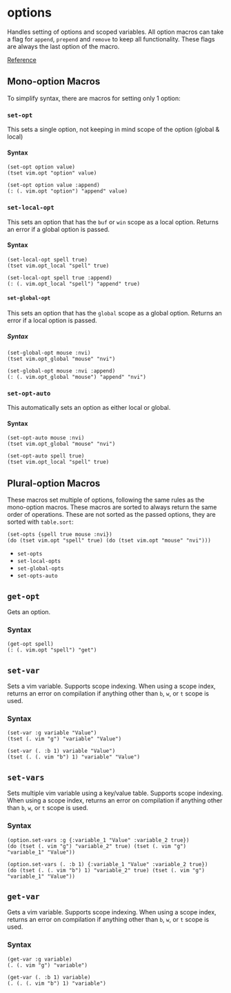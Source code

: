 # options
Handles setting of options and scoped variables. All option macros can take a flag for `append`, `prepend` and `remove` to keep all functionality. These flags are always the last option of the macro.

[Reference](../reference/fnl/nvim-anisole/macros/options.md)

## Mono-option Macros
To simplify syntax, there are macros for setting only 1 option:

### `set-opt`
This sets a single option, not keeping in mind scope of the option (global & local)

#### Syntax
```fennel
(set-opt option value)
(tset vim.opt "option" value)

(set-opt option value :append)
(: (. vim.opt "option") "append" value)
```

### `set-local-opt`
This sets an option that has the `buf` or `win` scope as a local option. Returns an error if a global option is passed.

#### Syntax
```fennel
(set-local-opt spell true)
(tset vim.opt_local "spell" true)

(set-local-opt spell true :append)
(: (. vim.opt_local "spell") "append" true)
```

#### `set-global-opt`
This sets an option that has the `global` scope as a global option. Returns an error if a local option is passed.

##### Syntax
```fennel
(set-global-opt mouse :nvi)
(tset vim.opt_global "mouse" "nvi")

(set-global-opt mouse :nvi :append)
(: (. vim.opt_global "mouse") "append" "nvi")
```

### `set-opt-auto`
This automatically sets an option as either local or global.

#### Syntax
```fennel
(set-opt-auto mouse :nvi)
(tset vim.opt_global "mouse" "nvi")

(set-opt-auto spell true)
(tset vim.opt_local "spell" true)
```

## Plural-option Macros
These macros set multiple of options, following the same rules as the mono-option macros. These macros are sorted to always return the same order of operations. These are not sorted as the passed options, they are sorted with `table.sort`:

``` fennel
(set-opts {spell true mouse :nvi})
(do (tset vim.opt "spell" true) (do (tset vim.opt "mouse" "nvi")))
```

- `set-opts`
- `set-local-opts`
- `set-global-opts`
- `set-opts-auto`

## `get-opt`
Gets an option.

### Syntax
```fennel
(get-opt spell)
(: (. vim.opt "spell") "get")
```

## `set-var`
Sets a vim variable. Supports scope indexing. When using a scope index, returns an error on compilation if anything other than `b`, `w`, or `t` scope is used.

### Syntax
```fennel
(set-var :g variable "Value")
(tset (. vim "g") "variable" "Value")

(set-var (. :b 1) variable "Value")
(tset (. (. vim "b") 1) "variable" "Value")
```

## `set-vars`
Sets multiple vim variable using a key/value table. Supports scope indexing. When using a scope index, returns an error on compilation if anything other than `b`, `w`, or `t` scope is used.

### Syntax
```fennel
(option.set-vars :g {:variable_1 "Value" :variable_2 true})
(do (tset (. vim "g") "variable_2" true) (tset (. vim "g") "variable_1" "Value"))

(option.set-vars (. :b 1) {:variable_1 "Value" :variable_2 true})
(do (tset (. (. vim "b") 1) "variable_2" true) (tset (. vim "g") "variable_1" "Value"))
```

## `get-var`
Gets a vim variable. Supports scope indexing. When using a scope index, returns an error on compilation if anything other than `b`, `w`, or `t` scope is used.

### Syntax
```fennel
(get-var :g variable)
(. (. vim "g") "variable")

(get-var (. :b 1) variable)
(. (. (. vim "b") 1) "variable")
```

